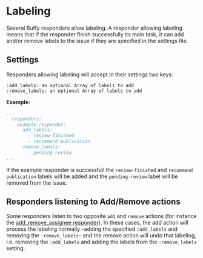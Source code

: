 Labeling
========

Several Buffy responders allow labeling. A responder allowing labeling means that if the responder finish successfully its main task, it can add and/or remove labels to the issue if they are specified in the settings file.

## Settings

Responders allowing labeling will accept in their settings two keys:

```eval_rst
:add_labels: an optional Array of labels to add
:remove_labels: an optional Array of labels to add
```

**Example:**
```yaml
...
  responders:
    example_responder:
      add_labels:
        - review-finished
        - recommend publication
      remove_labels:
        - pending-review
...
```
If the example responder is successfull the `review-finished` and `recommend publication` labels will be added and the `pending-review` label will be removed from the issue.

## Responders listening to Add/Remove actions

Some responders listen to two opposite `add` and `remove` actions (for instance the [add_remove_assignee responder](./responders/add_remove_assignee)). In these cases, the add action will process the labeling normally –adding the specified `:add_labels` and removing the `:remove_labels`– and the remove action will undo that labeling, i.e. removing the `:add_labels` and adding the labels from the `:remove_labels` setting.
